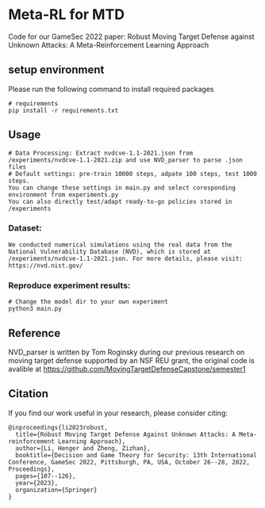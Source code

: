 # Meta-RL for MTD

Code for our GameSec 2022 paper: Robust Moving Target Defense against Unknown Attacks: A Meta-Reinforcement Learning Approach

## setup environment

Please run the following command to install required packages

```
# requirements
pip install -r requirements.txt
```

## Usage

```
# Data Processing: Extract nvdcve-1.1-2021.json from /experiments/nvdcve-1.1-2021.zip and use NVD_parser to parse .json files
# Default settings: pre-train 10000 steps, adpate 100 steps, test 1000 steps. 
You can change these settings in main.py and select coresponding environment from experiments.py
You can also directly test/adapt ready-to-go policies stored in /experiments
```

### Dataset:

```
We conducted numerical simulations using the real data from the National Vulnerability Database (NVD), which is stored at /experiments/nvdcve-1.1-2021.json. For more details, please visit: https://nvd.nist.gov/
```

### Reproduce experiment results:
```
# Change the model dir to your own experiment
python3 main.py
```

## Reference

NVD_parser is written by Tom Roginsky during our previous research on moving target defense supported by an NSF REU grant, the original code is avalible at https://github.com/MovingTargetDefenseCapstone/semester1


## Citation
If you find our work useful in your research, please consider citing:
```
@inproceedings{li2023robust,
  title={Robust Moving Target Defense Against Unknown Attacks: A Meta-reinforcement Learning Approach},
  author={Li, Henger and Zheng, Zizhan},
  booktitle={Decision and Game Theory for Security: 13th International Conference, GameSec 2022, Pittsburgh, PA, USA, October 26--28, 2022, Proceedings},
  pages={107--126},
  year={2023},
  organization={Springer}
}

